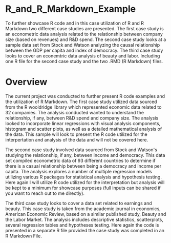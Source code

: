# R_and_R_Markdown_Example
To further showcase R code and in this case utilization of R and R Markdown two different case studies are presented. The first case study is an econometric data analysis related to the relationship between company size (based on revenues) and R&amp;D spend. The second case study looks at a sample data set from Stock and Watson analyzing the causal relationship between the GDP per capita and index of democracy. The third case study looks to cover an econemtric data analysis of beauty and labor. Including one R file for the second case study and the two .RMD (R Markdown) files.

# Overview
The current project was conducted to further present R code examples and the utilization of R Markdown. The first case study utilized data sourced from the R wooldridge library which represented economic data related to 32 companies. The analysis conducted wanted to understand the relationship, if any, between R&D spend and company size. The analysis looked to incorporate linear regressions with visual analysis components, histogram and scatter plots, as well as a detailed mathematical analysis of the data. This sample will look to present the R code utilized for the interpertation and analysis of the data and will not be covered here.

The second case study involved data sourced from Stock and Watson's studying the relationship, if any, between income and democracy. This data set compiled econometric data of 93 different countries to determine if there is a casual relationship between being a democracy and income per capita. The analysis explores a number of multiple regression models utilizing various R packages for statistical analysis and hypothesis testing. Here again I will utilize R code utilized for the interpretation but analysis will be kept to a minimum for showcase purposes (full inputs can be shared if you want to reach out to me directly). 

The third case study looks to cover a data set related to earnings and beauty. This case study is taken from the academic journal in economics, American Economic Review, based on a similar published study, Beauty and the Labor Market. The analysis includes descriptive statistics, scatterplots, several regression tables and hypotheses testing. Here again the code is presented in a separate R file provided the case study was completed in an R Markdown File.
